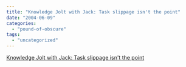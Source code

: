 ```yaml
---
title: "Knowledge Jolt with Jack: Task slippage isn't the point"
date: "2004-06-09"
categories: 
  - "pound-of-obscure"
tags: 
  - "uncategorized"
---
```


[Knowledge Jolt with Jack: Task slippage isn't the point](http://jackvinson.com/archives/2004/06/07/task_slippage_isnt_the_point.html)
